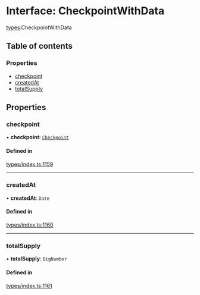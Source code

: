 # Interface: CheckpointWithData

[types](../wiki/types).CheckpointWithData

## Table of contents

### Properties

- [checkpoint](../wiki/types.CheckpointWithData#checkpoint)
- [createdAt](../wiki/types.CheckpointWithData#createdat)
- [totalSupply](../wiki/types.CheckpointWithData#totalsupply)

## Properties

### checkpoint

• **checkpoint**: [`Checkpoint`](../wiki/api.entities.Checkpoint.Checkpoint)

#### Defined in

[types/index.ts:1159](https://github.com/PolymathNetwork/polymesh-sdk/blob/299ce247/src/types/index.ts#L1159)

___

### createdAt

• **createdAt**: `Date`

#### Defined in

[types/index.ts:1160](https://github.com/PolymathNetwork/polymesh-sdk/blob/299ce247/src/types/index.ts#L1160)

___

### totalSupply

• **totalSupply**: `BigNumber`

#### Defined in

[types/index.ts:1161](https://github.com/PolymathNetwork/polymesh-sdk/blob/299ce247/src/types/index.ts#L1161)
